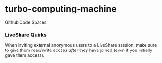 # turbo-computing-machine
Github Code Spaces

### LiveShare Quirks
When inviting external anonymous users to a LiveShare session, 
make sure to give them read/write access *after* they have joined (even if you initially gave them access).